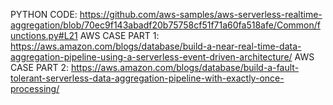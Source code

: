 PYTHON CODE: https://github.com/aws-samples/aws-serverless-realtime-aggregation/blob/70ec9f143abadf20b75758cf51f71a60fa518afe/Common/functions.py#L21
AWS CASE PART 1: https://aws.amazon.com/blogs/database/build-a-near-real-time-data-aggregation-pipeline-using-a-serverless-event-driven-architecture/
AWS CASE PART 2: https://aws.amazon.com/blogs/database/build-a-fault-tolerant-serverless-data-aggregation-pipeline-with-exactly-once-processing/
